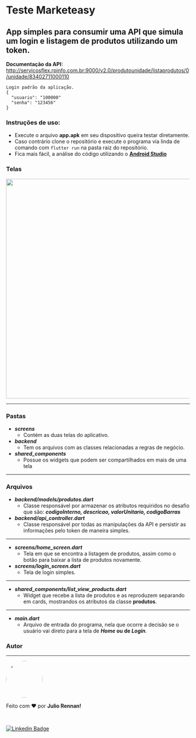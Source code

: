 # Teste Marketeasy

## App simples para consumir uma API que simula um login e listagem de produtos utilizando um token.
**Documentação da API:**  http://servicosflex.rpinfo.com.br:9000/v2.0/produtounidade/listaprodutos/0/unidade/83402711000110
````
Login padrão da aplicação.
{
  "usuario": "100000"
  "senha": "123456"
}
````
### Instruções de uso:
 - Execute o arquivo **app.apk** em seu dispositivo queira testar diretamente.
 - Caso contrário clone o repositório e execute o programa via linda de comando com ````flutter run```` na pasta raiz do repositório.
 -  Fica mais fácil, a análise do código utilizando o [**Android Studio**](https://developer.android.com/studio?hl=pt&gclid=Cj0KCQjw24qHBhCnARIsAPbdtlIkuQhImjihjGh0lZVjSSGsAwlBTZigNuAdw-TTInSGBCKMYLxI4IAaAoQCEALw_wcB&gclsrc=aw.ds)


### Telas
<p align="center" > 
<img src="https://user-images.githubusercontent.com/57741609/124535681-89da5000-dde4-11eb-899c-5207933f1823.png" width="600"> 
</p>

---

### Pastas
  - _**screens**_
    - Contém as duas telas do aplicativo.
  - _**backend**_
    -  Tem os arquivos com as classes relacionadas a regras de negócio.
  - _**shared_components**_
    - Possue os widgets que podem ser compartilhados em mais de uma tela 
---

### Arquivos 
- _**backend/models/produtos.dart**_ 
  - Classe responsável por armazenar os atributos requiridos no desafio que são: **_codigoInterno, descricao, valorUnitario, codigoBarras_**
- _**backend/api_controller.dart**_
  - Classe responsável por todas as manipulações da API e persistir as informações pelo token de maneira simples.
---
- _**screens/home_screen.dart**_
    - Tela em que se encontra a listagem de produtos, assim como o botão para baixar a lista de produtos novamente.
 - _**screens/login_screen.dart**_
    - Tela de login simples.
 ---
 - _**shared_components/list_view_products.dart**_
    - Widget que recebe a lista de produtos e as reproduzem separando em cards, mostrandos os atributos da classe **produtos**.
 ---
- _**main.dart**_
    - Arquivo de entrada do programa, nela que ocorre a decisão se o usuário vai direto para a tela de **_Home_ ou de _Login_**.
### Autor
---

<img style="border-radius: 50%;" src="https://media-exp3.licdn.com/dms/image/C4D03AQEET_PIFFi3Bg/profile-displayphoto-shrink_800_800/0/1615702283090?e=1631145600&v=beta&t=13BaJch4ahIM5Y5Iak5j1yawePZHCv9Gy_NxCW3dTtg" width="100px;" alt=""/>

 <br />

Feito com ❤️ por **Julio Rennan!**


<br/>


[![Linkedin Badge](https://img.shields.io/badge/-Julio-blue?style=flat-square&logo=Linkedin&logoColor=white&link=https://www.linkedin.com/in/julio-souza-4ab63b1aa/)](https://www.linkedin.com/in/julio-souza-4ab63b1aa/) 
